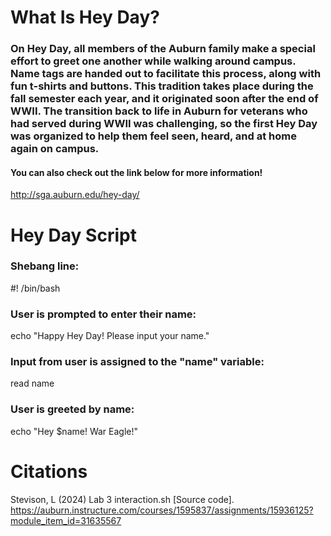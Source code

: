 # What Is Hey Day?
### On Hey Day, all members of the Auburn family make a special effort to greet one another while walking around campus. Name tags are handed out to facilitate this process, along with fun t-shirts and buttons. This tradition takes place during the fall semester each year, and it originated soon after the end of WWII. The transition back to life in Auburn for veterans who had served during WWII was challenging, so the first Hey Day was organized to help them feel seen, heard, and at home again on campus. 
#### You can also check out the link below for more information!
http://sga.auburn.edu/hey-day/

# Hey Day Script
### Shebang line:
#! /bin/bash

### User is prompted to enter their name:
echo "Happy Hey Day! Please input your name."

### Input from user is assigned to the "name" variable:
read name

### User is greeted by name:
echo "Hey $name! War Eagle!"

# Citations
Stevison, L (2024) Lab 3 interaction.sh [Source code]. https://auburn.instructure.com/courses/1595837/assignments/15936125?module_item_id=31635567
